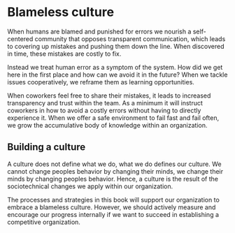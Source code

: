 # Blameless culture

When humans are blamed and punished for errors we nourish a self-centered community that opposes transparent communication, which leads to covering up mistakes and pushing them down the line. When discovered in time, these mistakes are costly to fix.

Instead we treat human error as a symptom of the system. How did we get here in the first place and how can we avoid it in the future? When we tackle issues cooperatively, we reframe them as learning opportunities.

When coworkers feel free to share their mistakes, it leads to increased transparency and trust within the team. As a minimum it will instruct coworkers in how to avoid a costly errors without having to directly experience it. When we offer a safe environment to fail fast and fail often, we grow the accumulative body of knowledge within an organization. 

## Building a culture

A culture does not define what we do, what we do defines our culture. We cannot change peoples behavior by changing their minds, we change their minds by changing peoples behavior. Hence, a culture is the result of the sociotechnical changes we apply within our organization. 

The processes and strategies in this book will support our organization to embrace a blameless culture. However, we should actively measure and encourage our progress internally if we want to succeed in establishing a competitive organization.
